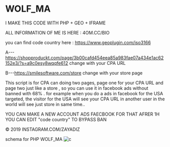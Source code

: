 # WOLF_MA 
I MAKE THIS CODE WITH PHP + GEO + IFRAME

ALL INFORMATION OF ME IS HERE : 4OM.CC/BIO 

you can find code country here : https://www.geoplugin.com/iso3166

A---https://shopproduckt.com/page/3b00cafd454eea85a983fae07a434e1ac62152e3/?s=a9c0esy8wqqfe612 change with your CPA URL

B---https://smilesoftware.com/store change with your store page 

This script is for CPA can doing two pages, page one for your CPA URL and page two just like a store , so you can use it in facebook ads without banned with 68% . for example when you do a ads in facebook for the USA targeted, the visitor for the USA will see your CPA URL in another user in the world will see just store in same time..

YOU CAN MAKE A NEW ACCOUNT ADS FAECBOOK FOR THAT
AFRER 1H YOU CAN EDIT "code country" 
TO BYPASS BAN


© 2019 INSTAGRAM.COM/ZAYADIZ

schema for PHP WOLF_MA 
![c](https://user-images.githubusercontent.com/59238489/71456920-f7db9b00-279b-11ea-8e02-cf1efabd1e23.png)
